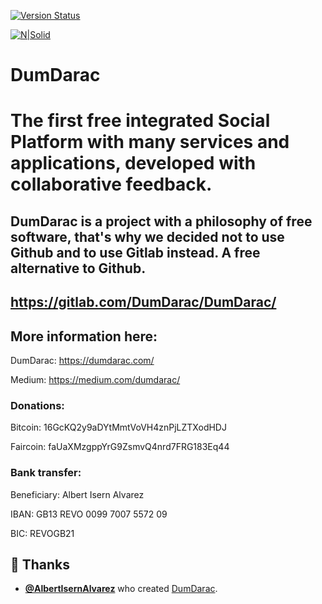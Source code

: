 [![Version Status](https://img.shields.io/badge/endpoint.svg?url=https://dumdarac.com/version-json.php&color=blueviolet&maxAge=3600&link=https://dumdarac.com/)](https://dumdarac.com/?p=lastest-updates)

[![N|Solid](https://img.dumdarac.com/logo/logo.ico)](https://dumdarac.com/)
# DumDarac
# The first free integrated Social Platform with many services and applications, developed with collaborative feedback.


## DumDarac is a project with a philosophy of free software, that's why we decided not to use Github and to use Gitlab instead. A free alternative to Github.
## https://gitlab.com/DumDarac/DumDarac/

## More information here:

DumDarac: https://dumdarac.com/

Medium: https://medium.com/dumdarac/

### Donations:

Bitcoin: 16GcKQ2y9aDYtMmtVoVH4znPjLZTXodHDJ

Faircoin: faUaXMzgppYrG9ZsmvQ4nrd7FRG183Eq44

### Bank transfer:

Beneficiary: Albert Isern Alvarez

IBAN: GB13 REVO 0099 7007 5572 09

BIC: REVOGB21

## :cake: Thanks

 - [**@AlbertIsernAlvarez**](https://gitlab.com/AlbertIsernAlvarez) who created [DumDarac](https://dumdarac.com/).
